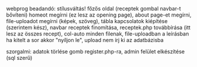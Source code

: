 webprog beadandó: stílusváltás! főzős oldal (receptek gombal navbar-t bővíteni)
homeot megírni (ez lesz az opening page), about page-et megírni, file-uploadot megírni (képek, szöveg),
tábla kapcsolatok kiépítése (szerintem kész), navbar receptek finomítása, receptek.php továbbírása (itt lesz az összes recept),
col-auto minden filenak, file-uploadban a leírásban ha kitelt a sor akkor "nyíljon le", upload nem írj ki az adatbázisba

szorgalmi: adatok törlése gomb register.php-ra, admin felület elkészítése (sql szerű)